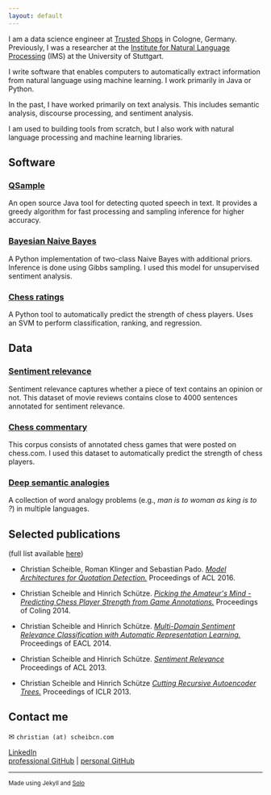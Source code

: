 ```yaml
---
layout: default
---
```


I am a data science engineer at [Trusted
Shops](http://www.trustedshops.de/) in Cologne, Germany.  Previously, I
was a researcher at the [Institute for Natural Language
Processing](http://www.ims.uni-stuttgart.de/) (IMS) at the University of
Stuttgart.

I write software that enables computers to automatically extract
information from natural language using machine learning. I work
primarily in Java or Python.

In the past, I have worked primarily on text analysis. This includes
semantic analysis, discourse processing, and sentiment analysis. 

I am used to building tools from scratch, but I also work with natural
language processing and machine learning libraries.


## Software 

### [QSample](http://github.com/christianscheible/qsample) 

An open source Java tool for detecting quoted speech in text. It
provides a greedy algorithm for fast processing and sampling inference
for higher accuracy.

### [Bayesian Naive Bayes](http://github.com/christianscheible/BNB) 

A Python implementation of two-class Naive Bayes with additional
priors. Inference is done using Gibbs sampling. I used this model for
unsupervised sentiment analysis.

### [Chess ratings](http://github.com/christianscheible/chessratings) 

A Python tool to automatically predict the strength of chess players.
Uses an SVM to perform classification, ranking, and regression.


## Data

### [Sentiment relevance](http://www.ims.uni-stuttgart.de/data/sr)

Sentiment relevance captures whether a piece of text contains an opinion
or not. This dataset of movie reviews contains close to 4000 sentences
annotated for sentiment relevance.

### [Chess commentary](http://www.ims.uni-stuttgart.de/data/chess) 

This corpus consists of annotated chess games that were posted on
chess.com. I used this dataset to automatically predict the strength of
chess players.

### [Deep semantic analogies](http://www.ims.uni-stuttgart.de/forschung/ressourcen/lexika/analogies_ims/analogies.html)

A collection of word analogy problems (e.g., *man is to woman as king is
to ?*) in multiple languages.
 

## Selected publications 

(full list available [here](http://www.ims.uni-stuttgart.de/~scheibcn/))

* Christian Scheible, Roman Klinger and Sebastian Pado. [*Model
Architectures for Quotation
Detection.*](https://aclweb.org/anthology/P/P16/P16-1164.pdf)
Proceedings of ACL 2016.

* Christian Scheible and Hinrich Schütze. [*Picking the Amateur's Mind -
Predicting Chess Player Strength from Game
Annotations.*](http://aclweb.org/anthology/C/C14/C14-1031.pdf)
Proceedings of Coling 2014.

* Christian Scheible and Hinrich Schütze. [*Multi-Domain Sentiment
Relevance Classification with Automatic Representation
Learning.*](https://www.aclweb.org/anthology/E/E14/E14-4039.pdf)
Proceedings of EACL 2014.

* Christian Scheible and Hinrich Schütze. [*Sentiment
Relevance*](http://aclweb.org/anthology/P/P13/P13-1094.pdf) Proceedings
of ACL 2013.

* Christian Scheible and Hinrich Schütze [*Cutting Recursive Autoencoder
Trees.*](http://arxiv.org/abs/1301.2811) Proceedings of ICLR 2013.


## Contact me

✉ `christian (at) scheibcn.com`

[LinkedIn](https://de.linkedin.com/in/christian-scheible-20a036a3/de) <br/>
[professional GitHub](http://github.com/christianscheible) |
[personal GitHub](http://github.com/imbadatgit)


---------------
<small>Made using Jekyll and [Solo](http://chibicode.github.io/solo)</small>


